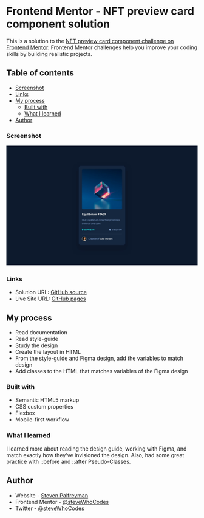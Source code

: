 # Frontend Mentor - NFT preview card component solution

This is a solution to the [NFT preview card component challenge on Frontend Mentor](https://www.frontendmentor.io/challenges/nft-preview-card-component-SbdUL_w0U). Frontend Mentor challenges help you improve your coding skills by building realistic projects.

## Table of contents

- [Screenshot](#screenshot)
- [Links](#links)
- [My process](#my-process)
  - [Built with](#built-with)
  - [What I learned](#what-i-learned)
- [Author](#author)

### Screenshot

![](./design/desktop-design.jpg)

### Links

- Solution URL: [GitHub source](https://github.com/steveWhoCodes/NFT-preview-card-component)
- Live Site URL: [GitHub pages](https://stevewhocodes.github.io/NFT-preview-card-component/)

## My process

- Read documentation
- Read style-guide
- Study the design
- Create the layout in HTML
- From the style-guide and Figma design, add the variables to match design
- Add classes to the HTML that matches variables of the Figma design

### Built with

- Semantic HTML5 markup
- CSS custom properties
- Flexbox
- Mobile-first workflow

### What I learned

I learned more about reading the design guide, working with Figma, and match exactly how they've invisioned the design. Also, had some great practice with ::before and ::after Pseudo-Classes.

## Author

- Website - [Steven Palfreyman](https://www.stevewhocodes.com)
- Frontend Mentor - [@steveWhoCodes](https://www.frontendmentor.io/profile/steveWhoCodes)
- Twitter - [@steveWhoCodes](https://www.twitter.com/stevewhocodes)
